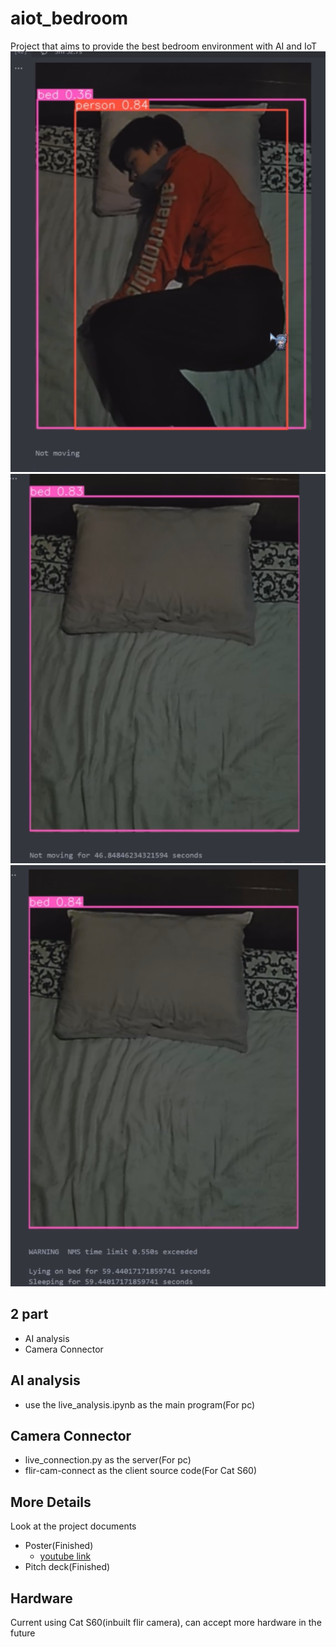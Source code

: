 # aiot_bedroom
Project that aims to provide the best bedroom environment with AI and IoT
![](img/not_moving.png)
![](img/not_moving_end.png)
![](img/sleeping_and_lyingbed_end.png)
## 2 part 
- AI analysis
- Camera Connector
## AI analysis
- use the live_analysis.ipynb as the main program(For pc)
## Camera Connector
- live_connection.py as the server(For pc)
- flir-cam-connect as the client source code(For Cat S60)

## More Details
Look at the project documents
- Poster(Finished)
    - [youtube link](https://youtu.be/l8e21IzSXhs)
- Pitch deck(Finished)

## Hardware
Current using Cat S60(inbuilt flir camera), can accept more hardware in the future

